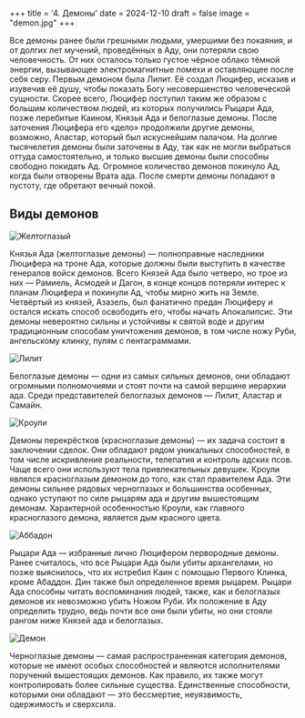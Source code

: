 +++
title = '4. Демоны'
date = 2024-12-10
draft = false
image = "demon.jpg"
+++

Все демоны ранее были грешными людьми, умершими без покаяния, и от долгих лет мучений, проведённых в Аду, они потеряли свою человечность. От них осталось только густое чёрное облако тёмной энергии, вызывающее электромагнитные помехи и оставляющее после себя серу. Первым демоном была Лилит. Её создал Люцифер, исказив и изувечив её душу, чтобы показать Богу несовершенство человеческой сущности. Скорее всего, Люцифер поступил таким же образом с большим количеством людей, из которых получились Рыцари Ада, позже перебитые Каином, Князья Ада и белоглазые демоны. После заточения Люцифера его «дело» продолжили другие демоны, возможно, Аластар, который был искуснейшим палачом. На долгие тысячелетия демоны были заточены в Аду, так как не могли выбраться оттуда самостоятельно, и только высшие демоны были способны свободно покидать Ад. Огромное количество демонов покинуло Ад, когда были отворены Врата ада. После смерти демоны попадают в пустоту, где обретают вечный покой.

## Виды демонов

![Желтоглазый](https://i.pinimg.com/originals/4b/90/17/4b9017aeb3a90b070b6fe13042230391.jpg)

Князья Ада (желтоглазые демоны) — полноправные наследники Люцифера на троне Ада, которые должны были выступить в качестве генералов войск демонов. Всего Князей Ада было четверо, но трое из них — Рамиель, Асмодей и Дагон, в конце концов потеряли интерес к планам Люцифера и покинули Ад, чтобы мирно жить на Земле. Четвёртый из князей, Азазель, был фанатично предан Люциферу и остался искать способ освободить его, чтобы начать Апокалипсис. Эти демоны невероятно сильны и устойчивы к святой воде и другим традиционным способам уничтожения демонов, в том числе ножу Руби, ангельскому клинку, пулям с пентаграммами.

![Лилит](https://i.pinimg.com/originals/d1/19/2d/d1192d316b1e6e6d64c3121942d58fd1.jpg)

Белоглазые демоны — одни из самых сильных демонов, они обладают огромными полномочиями и стоят почти на самой вершине иерархии ада. Среди представителей белоглазых демонов — Лилит, Аластар и Самайн.

![Кроули](https://i.pinimg.com/originals/df/5a/91/df5a910cbe8b66959ee91cf049bd1ccf.jpg)

Демоны перекрёстков (красноглазые демоны) — их задача состоит в заключении сделок. Они обладают рядом уникальных способностей, в том числе искривление реальности, телепатия и контроль адских псов. Чаще всего они используют тела привлекательных девушек. Кроули являлся красноглазым демоном до того, как стал правителем Ада. Эти демоны сильнее рядовых черноглазых и большинства особенных, однако уступают по силе рыцарям ада и другим вышестоящим демонам. Характерной особенностью Кроули, как главного красноглазого демона, является дым красного цвета.

![Аббадон](https://api.paygame.ru/media/avatar/2024/03/20/ABADDON_avatar.jpg)

Рыцари Ада — избранные лично Люцифером первородные демоны. Ранее считалось, что все Рыцари Ада были убиты архангелами, но позже выяснилось, что их истребил Каин с помощью Первого Клинка, кроме Абаддон. Дин также был определенное время рыцарем. Рыцари Ада способны читать воспоминания людей, также, как и белоглазых демонов их невозможно убить Ножом Руби. Их положение в Аду определить трудно, ведь почти все они были убиты, но они стояли рангом ниже Князей ада и белоглазых.

![Демон](https://avatars.dzeninfra.ru/get-zen_doc/1064817/pub_5c059c25ed70c704376488ba_5c05a34b5e1f090450a7620d/scale_1200)

Черноглазые демоны —  самая распространенная категория демонов, которые не имеют особых способностей и являются исполнителями поручений вышестоящих демонов. Как правило, их также могут контролировать более сильные существа. Единственные способности, которыми они обладают — это бессмертие, неуязвимость, одержимость и сверхсила. 